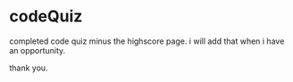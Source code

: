 # codeQuiz

completed code quiz minus the highscore page.  i will add that when i have an opportunity.

thank you.
